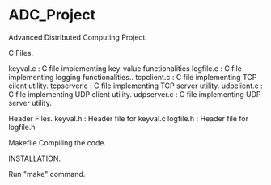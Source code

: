 # ADC_Project
Advanced Distributed Computing Project.

C Files.

keyval.c : C file implementing key-value functionalities
logfile.c : C file implementing logging functionalities..
tcpclient.c : C file implementing TCP cilent utility.
tcpserver.c : C file implementing TCP server utility.
udpclient.c : C file implementing UDP client utility.
udpserver.c : C file implementing UDP server utility.

Header Files.
keyval.h : Header file for keyval.c
logfile.h : Header file for logfile.h

Makefile
Compiling the code.

INSTALLATION.

Run "make" command.

